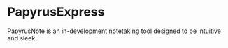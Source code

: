 # PapyrusExpress

PapyrusNote is an in-development notetaking tool designed to be intuitive and sleek.
